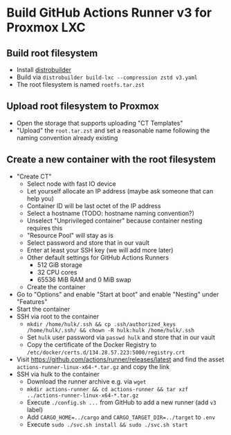 # Build GitHub Actions Runner v3 for Proxmox LXC

## Build root filesystem

- Install [distrobuilder](https://linuxcontainers.org/distrobuilder/introduction/)
- Build via `distrobuilder build-lxc --compression zstd v3.yaml`
- The root filesystem is named `rootfs.tar.zst`

## Upload root filesystem to Proxmox

- Open the storage that supports uploading "CT Templates"
- "Upload" the `root.tar.zst` and set a reasonable name following the naming convention already existing

## Create a new container with the root filesystem

- "Create CT"
    - Select node with fast IO device
    - Let yourself allocate an IP address (maybe ask someone that can help you)
    - Container ID will be last octet of the IP address
    - Select a hostname (TODO: hostname naming convention?)
    - Unselect "Unprivileged container" because container nesting requires this
    - "Resource Pool" will stay as is
    - Select password and store that in our vault
    - Enter at least your SSH key (we will add more later)
    - Other default settings for GitHub Actions Runners
        - 512 GiB storage
        - 32 CPU cores
        - 65536 MiB RAM and 0 MiB swap
    - Create the container
- Go to "Options" and enable "Start at boot" and enable "Nesting" under "Features"
- Start the container
- SSH via root to the container
    - `mkdir /home/hulk/.ssh && cp .ssh/authorized_keys /home/hulk/.ssh/ && chown -R hulk:hulk /home/hulk/.ssh`
    - Set `hulk` user password via `passwd hulk` and store that in our vault
    - Copy the certificate of the Docker Registry to `/etc/docker/certs.d/134.28.57.223:5000/registry.crt`
- Visit https://github.com/actions/runner/releases/latest and find the asset `actions-runner-linux-x64-*.tar.gz` and copy the link
- SSH via hulk to the container
    - Download the runner archive e.g. via `wget`
    - `mkdir actions-runner && cd actions-runner && tar xzf ../actions-runner-linux-x64-*.tar.gz`
    - Execute `./config.sh ...` from GitHub to add a new runner (add `v3` label)
    - Add `CARGO_HOME=../cargo` and `CARGO_TARGET_DIR=../target` to `.env`
    - Execute `sudo ./svc.sh install && sudo ./svc.sh start`
